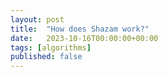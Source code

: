 ```yaml
---
layout: post
title:  "How does Shazam work?"
date:   2023-10-16T00:00:00+00:00
tags: [algorithms]
published: false
---
```

